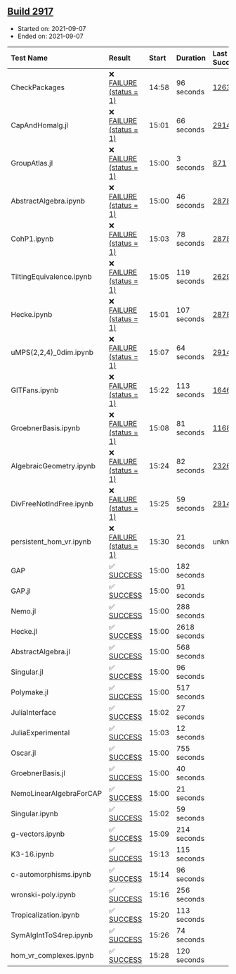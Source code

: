 ## [Build 2917](https://oscarci.mathematik.uni-kl.de/job/oscar-stable/2917/)

* Started on: 2021-09-07
* Ended on: 2021-09-07

| Test Name    | Result | Start | Duration | Last Success | First Failure |
|:-------------|:-------|:------|:---------|:-------------|:--------------|
| CheckPackages | ❌ [FAILURE (status = 1)](https://oscarci.mathematik.uni-kl.de/job/oscar-stable/2917/artifact/logs/build-2917/CheckPackages.log) | 14:58 | 96 seconds | [1263](https://oscarci.mathematik.uni-kl.de/job/oscar-stable/1263/) | [1264](https://oscarci.mathematik.uni-kl.de/job/oscar-stable/1264/) |
| CapAndHomalg.jl | ❌ [FAILURE (status = 1)](https://oscarci.mathematik.uni-kl.de/job/oscar-stable/2917/artifact/logs/build-2917/CapAndHomalg.jl.log) | 15:01 | 66 seconds | [2914](https://oscarci.mathematik.uni-kl.de/job/oscar-stable/2914/) | [2915](https://oscarci.mathematik.uni-kl.de/job/oscar-stable/2915/) |
| GroupAtlas.jl | ❌ [FAILURE (status = 1)](https://oscarci.mathematik.uni-kl.de/job/oscar-stable/2917/artifact/logs/build-2917/GroupAtlas.jl.log) | 15:00 | 3 seconds | [871](https://oscarci.mathematik.uni-kl.de/job/oscar-stable/871/) | [872](https://oscarci.mathematik.uni-kl.de/job/oscar-stable/872/) |
| AbstractAlgebra.ipynb | ❌ [FAILURE (status = 1)](https://oscarci.mathematik.uni-kl.de/job/oscar-stable/2917/artifact/logs/build-2917/AbstractAlgebra.ipynb.log) | 15:00 | 46 seconds | [2878](https://oscarci.mathematik.uni-kl.de/job/oscar-stable/2878/) | [2879](https://oscarci.mathematik.uni-kl.de/job/oscar-stable/2879/) |
| CohP1.ipynb | ❌ [FAILURE (status = 1)](https://oscarci.mathematik.uni-kl.de/job/oscar-stable/2917/artifact/logs/build-2917/CohP1.ipynb.log) | 15:03 | 78 seconds | [2878](https://oscarci.mathematik.uni-kl.de/job/oscar-stable/2878/) | [2879](https://oscarci.mathematik.uni-kl.de/job/oscar-stable/2879/) |
| TiltingEquivalence.ipynb | ❌ [FAILURE (status = 1)](https://oscarci.mathematik.uni-kl.de/job/oscar-stable/2917/artifact/logs/build-2917/TiltingEquivalence.ipynb.log) | 15:05 | 119 seconds | [2629](https://oscarci.mathematik.uni-kl.de/job/oscar-stable/2629/) | [2630](https://oscarci.mathematik.uni-kl.de/job/oscar-stable/2630/) |
| Hecke.ipynb | ❌ [FAILURE (status = 1)](https://oscarci.mathematik.uni-kl.de/job/oscar-stable/2917/artifact/logs/build-2917/Hecke.ipynb.log) | 15:01 | 107 seconds | [2878](https://oscarci.mathematik.uni-kl.de/job/oscar-stable/2878/) | [2879](https://oscarci.mathematik.uni-kl.de/job/oscar-stable/2879/) |
| uMPS(2,2,4)_0dim.ipynb | ❌ [FAILURE (status = 1)](https://oscarci.mathematik.uni-kl.de/job/oscar-stable/2917/artifact/logs/build-2917/uMPS-2-2-4-_0dim.ipynb.log) | 15:07 | 64 seconds | [2914](https://oscarci.mathematik.uni-kl.de/job/oscar-stable/2914/) | [2915](https://oscarci.mathematik.uni-kl.de/job/oscar-stable/2915/) |
| GITFans.ipynb | ❌ [FAILURE (status = 1)](https://oscarci.mathematik.uni-kl.de/job/oscar-stable/2917/artifact/logs/build-2917/GITFans.ipynb.log) | 15:22 | 113 seconds | [1646](https://oscarci.mathematik.uni-kl.de/job/oscar-stable/1646/) | [1647](https://oscarci.mathematik.uni-kl.de/job/oscar-stable/1647/) |
| GroebnerBasis.ipynb | ❌ [FAILURE (status = 1)](https://oscarci.mathematik.uni-kl.de/job/oscar-stable/2917/artifact/logs/build-2917/GroebnerBasis.ipynb.log) | 15:08 | 81 seconds | [1168](https://oscarci.mathematik.uni-kl.de/job/oscar-stable/1168/) | [1169](https://oscarci.mathematik.uni-kl.de/job/oscar-stable/1169/) |
| AlgebraicGeometry.ipynb | ❌ [FAILURE (status = 1)](https://oscarci.mathematik.uni-kl.de/job/oscar-stable/2917/artifact/logs/build-2917/AlgebraicGeometry.ipynb.log) | 15:24 | 82 seconds | [2326](https://oscarci.mathematik.uni-kl.de/job/oscar-stable/2326/) | [2327](https://oscarci.mathematik.uni-kl.de/job/oscar-stable/2327/) |
| DivFreeNotIndFree.ipynb | ❌ [FAILURE (status = 1)](https://oscarci.mathematik.uni-kl.de/job/oscar-stable/2917/artifact/logs/build-2917/DivFreeNotIndFree.ipynb.log) | 15:25 | 59 seconds | [2914](https://oscarci.mathematik.uni-kl.de/job/oscar-stable/2914/) | [2915](https://oscarci.mathematik.uni-kl.de/job/oscar-stable/2915/) |
| persistent_hom_vr.ipynb | ❌ [FAILURE (status = 1)](https://oscarci.mathematik.uni-kl.de/job/oscar-stable/2917/artifact/logs/build-2917/persistent_hom_vr.ipynb.log) | 15:30 | 21 seconds | unknown | unknown |
| GAP | ✅ [SUCCESS](https://oscarci.mathematik.uni-kl.de/job/oscar-stable/2917/artifact/logs/build-2917/GAP.log) | 15:00 | 182 seconds |  |  |
| GAP.jl | ✅ [SUCCESS](https://oscarci.mathematik.uni-kl.de/job/oscar-stable/2917/artifact/logs/build-2917/GAP.jl.log) | 15:00 | 91 seconds |  |  |
| Nemo.jl | ✅ [SUCCESS](https://oscarci.mathematik.uni-kl.de/job/oscar-stable/2917/artifact/logs/build-2917/Nemo.jl.log) | 15:00 | 288 seconds |  |  |
| Hecke.jl | ✅ [SUCCESS](https://oscarci.mathematik.uni-kl.de/job/oscar-stable/2917/artifact/logs/build-2917/Hecke.jl.log) | 15:00 | 2618 seconds |  |  |
| AbstractAlgebra.jl | ✅ [SUCCESS](https://oscarci.mathematik.uni-kl.de/job/oscar-stable/2917/artifact/logs/build-2917/AbstractAlgebra.jl.log) | 15:00 | 568 seconds |  |  |
| Singular.jl | ✅ [SUCCESS](https://oscarci.mathematik.uni-kl.de/job/oscar-stable/2917/artifact/logs/build-2917/Singular.jl.log) | 15:00 | 96 seconds |  |  |
| Polymake.jl | ✅ [SUCCESS](https://oscarci.mathematik.uni-kl.de/job/oscar-stable/2917/artifact/logs/build-2917/Polymake.jl.log) | 15:00 | 517 seconds |  |  |
| JuliaInterface | ✅ [SUCCESS](https://oscarci.mathematik.uni-kl.de/job/oscar-stable/2917/artifact/logs/build-2917/JuliaInterface.log) | 15:02 | 27 seconds |  |  |
| JuliaExperimental | ✅ [SUCCESS](https://oscarci.mathematik.uni-kl.de/job/oscar-stable/2917/artifact/logs/build-2917/JuliaExperimental.log) | 15:03 | 12 seconds |  |  |
| Oscar.jl | ✅ [SUCCESS](https://oscarci.mathematik.uni-kl.de/job/oscar-stable/2917/artifact/logs/build-2917/Oscar.jl.log) | 15:00 | 755 seconds |  |  |
| GroebnerBasis.jl | ✅ [SUCCESS](https://oscarci.mathematik.uni-kl.de/job/oscar-stable/2917/artifact/logs/build-2917/GroebnerBasis.jl.log) | 15:00 | 40 seconds |  |  |
| NemoLinearAlgebraForCAP | ✅ [SUCCESS](https://oscarci.mathematik.uni-kl.de/job/oscar-stable/2917/artifact/logs/build-2917/NemoLinearAlgebraForCAP.log) | 15:00 | 21 seconds |  |  |
| Singular.ipynb | ✅ [SUCCESS](https://oscarci.mathematik.uni-kl.de/job/oscar-stable/2917/artifact/logs/build-2917/Singular.ipynb.log) | 15:02 | 59 seconds |  |  |
| g-vectors.ipynb | ✅ [SUCCESS](https://oscarci.mathematik.uni-kl.de/job/oscar-stable/2917/artifact/logs/build-2917/g-vectors.ipynb.log) | 15:09 | 214 seconds |  |  |
| K3-16.ipynb | ✅ [SUCCESS](https://oscarci.mathematik.uni-kl.de/job/oscar-stable/2917/artifact/logs/build-2917/K3-16.ipynb.log) | 15:13 | 115 seconds |  |  |
| c-automorphisms.ipynb | ✅ [SUCCESS](https://oscarci.mathematik.uni-kl.de/job/oscar-stable/2917/artifact/logs/build-2917/c-automorphisms.ipynb.log) | 15:14 | 96 seconds |  |  |
| wronski-poly.ipynb | ✅ [SUCCESS](https://oscarci.mathematik.uni-kl.de/job/oscar-stable/2917/artifact/logs/build-2917/wronski-poly.ipynb.log) | 15:16 | 256 seconds |  |  |
| Tropicalization.ipynb | ✅ [SUCCESS](https://oscarci.mathematik.uni-kl.de/job/oscar-stable/2917/artifact/logs/build-2917/Tropicalization.ipynb.log) | 15:20 | 113 seconds |  |  |
| SymAlgIntToS4rep.ipynb | ✅ [SUCCESS](https://oscarci.mathematik.uni-kl.de/job/oscar-stable/2917/artifact/logs/build-2917/SymAlgIntToS4rep.ipynb.log) | 15:26 | 74 seconds |  |  |
| hom_vr_complexes.ipynb | ✅ [SUCCESS](https://oscarci.mathematik.uni-kl.de/job/oscar-stable/2917/artifact/logs/build-2917/hom_vr_complexes.ipynb.log) | 15:28 | 120 seconds |  |  |
